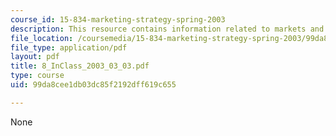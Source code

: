 ```yaml
---
course_id: 15-834-marketing-strategy-spring-2003
description: This resource contains information related to markets and resources.
file_location: /coursemedia/15-834-marketing-strategy-spring-2003/99da8cee1db03dc85f2192dff619c655_8_InClass_2003_03_03.pdf
file_type: application/pdf
layout: pdf
title: 8_InClass_2003_03_03.pdf
type: course
uid: 99da8cee1db03dc85f2192dff619c655

---
```

None